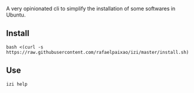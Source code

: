 A very opinionated cli to simplify the installation of some softwares in Ubuntu.

## Install

```
bash <(curl -s https://raw.githubusercontent.com/rafaelpaixao/izi/master/install.sh)
```

## Use

```
izi help
```